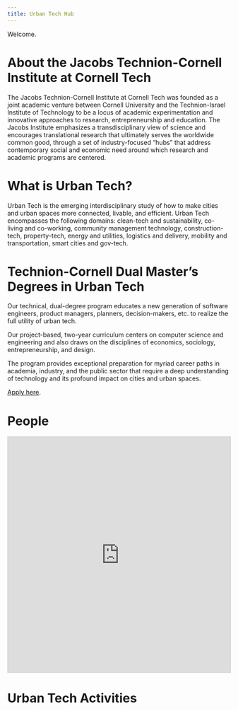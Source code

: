 ```yaml
---
title: Urban Tech Hub
---
```


Welcome.

# About the Jacobs Technion-Cornell Institute at Cornell Tech
<style type="text/css">
.hub-drawing {
    background-image: url('http://urbantech.cornelltech.io/hub-drawing.png');
}
</style>

<div class="hub-drawing">The Jacobs Technion-Cornell Institute at Cornell Tech was founded as a joint academic venture between Cornell University and the Technion-Israel Institute of Technology to be a locus of academic experimentation and innovative approaches to research, entrepreneurship and education. The Jacobs Institute emphasizes a transdisciplinary view of science and encourages translational research that ultimately serves the worldwide common good, through a set of industry-focused “hubs” that address contemporary social and economic need around which research and academic programs are centered.</div>

# What is Urban Tech?
Urban Tech is the emerging interdisciplinary study of how to make cities and urban spaces more connected, livable, and efficient. Urban Tech encompasses the following domains:  clean-tech and sustainability, co-living and co-working, community management technology, construction-tech, property-tech, energy and utilities, logistics and delivery, mobility and transportation, smart cities and gov-tech.

# Technion-Cornell Dual Master’s Degrees in Urban Tech
Our technical, dual-degree program educates a new generation of software engineers, product managers, planners, decision-makers, etc. to realize the full utility of urban tech.

Our project-based, two-year curriculum centers on computer science and engineering and also draws on the disciplines of economics, sociology, entrepreneurship, and design.

The program provides exceptional preparation for myriad career paths in academia, industry, and the public sector that require a deep understanding of technology and its profound impact on cities and urban spaces.

<a href="http://apply.tech.cornell.edu">Apply here</a>.

# People
<iframe class="airtable-embed" src="https://airtable.com/embed/shrGVliWT1g423ijc?backgroundColor=purple&layout=card" frameborder="0" onmousewheel="" width="100%" height="533" style="background: transparent; border: 1px solid #ccc;"></iframe>

# Urban Tech Activities
